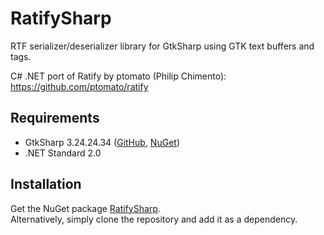 # RatifySharp #
RTF serializer/deserializer library for GtkSharp using GTK text buffers and tags.

C# .NET port of Ratify by ptomato (Philip Chimento):  
https://github.com/ptomato/ratify

## Requirements ##
* GtkSharp 3.24.24.34 ([GitHub](https://github.com/GtkSharp/GtkSharp), [NuGet](https://www.nuget.org/packages/GtkSharp/))
* .NET Standard 2.0

## Installation ##
Get the NuGet package [RatifySharp](https://www.nuget.org/packages/RatifySharp/).  
Alternatively, simply clone the repository and add it as a dependency.